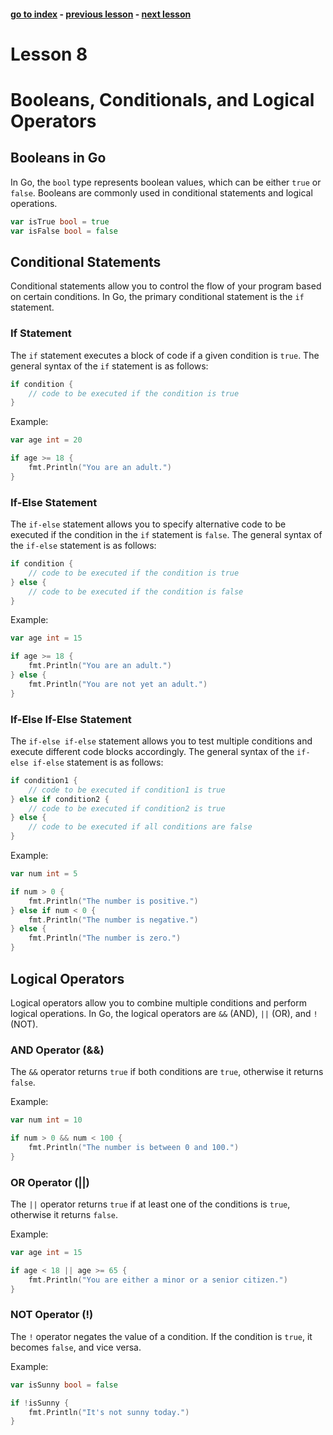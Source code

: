 #### [go to index](https://github.com/KerimCETINBAS/golang) - [previous lesson](https://github.com/KerimCETINBAS/golang/tree/lesson_7) - [next lesson](https://github.com/KerimCETINBAS/golang/tree/lesson_9)

&#10;

# Lesson 8

# Booleans, Conditionals, and Logical Operators

## Booleans in Go

In Go, the `bool` type represents boolean values, which can be either `true` or `false`. Booleans are commonly used in conditional statements and logical operations.

```go
var isTrue bool = true
var isFalse bool = false
```

## Conditional Statements

Conditional statements allow you to control the flow of your program based on certain conditions. In Go, the primary conditional statement is the `if` statement.

### If Statement

The `if` statement executes a block of code if a given condition is `true`. The general syntax of the `if` statement is as follows:

```go
if condition {
    // code to be executed if the condition is true
}
```

Example:

```go
var age int = 20

if age >= 18 {
    fmt.Println("You are an adult.")
}
```

### If-Else Statement

The `if-else` statement allows you to specify alternative code to be executed if the condition in the `if` statement is `false`. The general syntax of the `if-else` statement is as follows:

```go
if condition {
    // code to be executed if the condition is true
} else {
    // code to be executed if the condition is false
}
```

Example:

```go
var age int = 15

if age >= 18 {
    fmt.Println("You are an adult.")
} else {
    fmt.Println("You are not yet an adult.")
}
```

### If-Else If-Else Statement

The `if-else if-else` statement allows you to test multiple conditions and execute different code blocks accordingly. The general syntax of the `if-else if-else` statement is as follows:

```go
if condition1 {
    // code to be executed if condition1 is true
} else if condition2 {
    // code to be executed if condition2 is true
} else {
    // code to be executed if all conditions are false
}
```

Example:

```go
var num int = 5

if num > 0 {
    fmt.Println("The number is positive.")
} else if num < 0 {
    fmt.Println("The number is negative.")
} else {
    fmt.Println("The number is zero.")
}
```

## Logical Operators

Logical operators allow you to combine multiple conditions and perform logical operations. In Go, the logical operators are `&&` (AND), `||` (OR), and `!` (NOT).

### AND Operator (&&)

The `&&` operator returns `true` if both conditions are `true`, otherwise it returns `false`.

Example:

```go
var num int = 10

if num > 0 && num < 100 {
    fmt.Println("The number is between 0 and 100.")
}
```

### OR Operator (||)

The `||` operator returns `true` if at least one of the conditions is `true`, otherwise it returns `false`.

Example:

```go
var age int = 15

if age < 18 || age >= 65 {
    fmt.Println("You are either a minor or a senior citizen.")
}
```

### NOT Operator (!)

The `!` operator negates the value of a condition. If the condition is `true`, it becomes `false`, and vice versa.

Example:

```go
var isSunny bool = false

if !isSunny {
    fmt.Println("It's not sunny today.")
}
```

